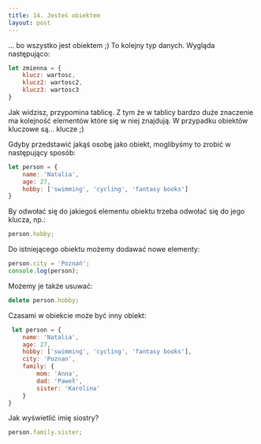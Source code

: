 ```yaml
---
title: 14. Jesteś obiektem
layout: post
---
```


... bo wszystko jest obiektem ;\) To kolejny typ danych. Wygląda następująco:

```js
let zmienna = {
    klucz: wartosc,
    klucz2: wartosc2,
    klucz3: wartosc3
}
```

Jak widzisz, przypomina tablicę. Z tym że w tablicy bardzo duże znaczenie ma kolejność elementów które się w niej znajdują. W przypadku obiektów kluczowe są... klucze ;\)

Gdyby przedstawić jakąś osobę jako obiekt, moglibyśmy to zrobić w następujący sposób:

```js
let person = {
    name: 'Natalia',
    age: 27,
    hobby: ['swimming', 'cycling', 'fantasy books']
}
```

By odwołać się do jakiegoś elementu obiektu trzeba odwołać się do jego klucza, np.:

```js
person.hobby;
```

Do istniejącego obiektu możemy dodawać nowe elementy:

```js
person.city = 'Poznań';
console.log(person);
```

Możemy je także usuwać:

```js
delete person.hobby;
```

Czasami w obiekcie może być inny obiekt:

```js
 let person = {   
    name: 'Natalia',
    age: 27,
    hobby: ['swimming', 'cycling', 'fantasy books'],
    city: 'Poznan',
    family: {
        mom: 'Anna',
        dad: 'Paweł',
        sister: 'Karolina'
    }
}
```

Jak wyświetlić imię siostry?

```js
person.family.sister;
```



